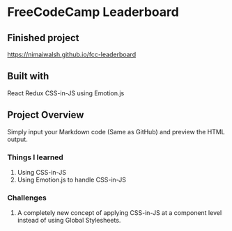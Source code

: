 # FreeCodeCamp Leaderboard

## Finished project
https://nimaiwalsh.github.io/fcc-leaderboard

## Built with
React
Redux
CSS-in-JS using Emotion.js

## Project Overview
Simply input your Markdown code (Same as GitHub) and preview the HTML output.

### Things I learned
1. Using CSS-in-JS
2. Using Emotion.js to handle CSS-in-JS

### Challenges
1. A completely new concept of applying CSS-in-JS at a component level instead of using Global Stylesheets.